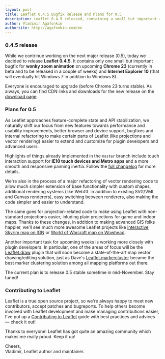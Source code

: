 ```yaml
---
layout: post
title: Leaflet 0.4.5 Bugfix Release and Plans for 0.5
description: Leaflet 0.4.5 released, containing a small but important zoom animation bugfix for upcoming Chrome 23+ (currently beta) and IE10. Work on future 0.5 release goes on!
author: Vladimir Agafonkin
authorsite: http://agafonkin.com/en
---
```


### 0.4.5 release

While we contrinue working on the next major release (0.5), today we decided to release **Leaflet 0.4.5**. It contains only one small but important bugfix for **wonky zoom animation** on upcoming **Chrome 23** (currently in beta and to be released in a couple of weeks) and **Internet Explorer 10** (that will eventually hit Windows 7 in addition to Windows 8).

Everyone is encouraged to upgrade (before Chrome 23 turns stable). As always, you can find CDN links and downloads for the new release on the [download page](../../../download.html).

### Plans for 0.5

As Leaflet approaches feature-complete state and API stabilization, we naturally shift our focus from new features towards performance and usability improvements, better browser and device support, bugfixes and internal refactoring to make certain parts of Leaflet (like projections and vector rendering) easier to extend and customize for plugin developers and advanced users.

Highlights of things already implemented in the `master` branch include touch interaction support for **IE10 touch devices and Metro apps** and a more smooth and responsive panning inertia. Follow the [full changelog](https://github.com/Leaflet/Leaflet/blob/master/CHANGELOG.md) for more details.

We're also in the process of a major refactoring of vector rendering code to allow much simpler extension of base functionality with custom shapes, additional rendering systems (like WebGL in addition to existing SVG/VML and Canvas renderers), easy switching between renderers, also making the code simpler and easier to understand.

The same goes for projection-related code to make using Leaflet with non-standard projections easier, inluding plain projections for game and indoor maps. Thanks to these changes, in addition to making advanced GIS folks happier, we'll see much more awesome Leaflet projects like [interactive Skyrim map on IGN](http://www.ign.com/wikis/the-elder-scrolls-5-skyrim/interactive-maps/Skyrim) or [World of Warcraft map on Wowhead](http://www.wowhead.com/map).

Another important task for upcoming weeks is working more closely with plugin developers. In particular, one of the areas of focus will be the [Leaflet.draw](https://github.com/jacobtoye/Leaflet.draw) plugin that will soon become a state-of-the-art map vector drawing/editing solution, just as Dave's [Leaflet.markercluster](https://github.com/danzel/Leaflet.markercluster) became the best marker clustering solution among all mapping platforms out there.

The current plan is to release 0.5 stable sometime in mid-November. Stay tuned!

### Contributing to Leaflet

Leaflet is a true open source project, so we're always happy to meet new contributors, accept patches and bugreports. To help others become involved with Leaflet development and make managing contributions easier, I've put up a [Contributing to Leaflet](https://github.com/Leaflet/Leaflet/blob/master/CONTRIBUTING.md) guide with best practices and advices &mdash; check it out!

Thanks to everyone! Leaflet has got quite an amazing community which makes me really proud. Keep it up!

Cheers,<br />
Vladimir, Leaflet author and maintainer.
